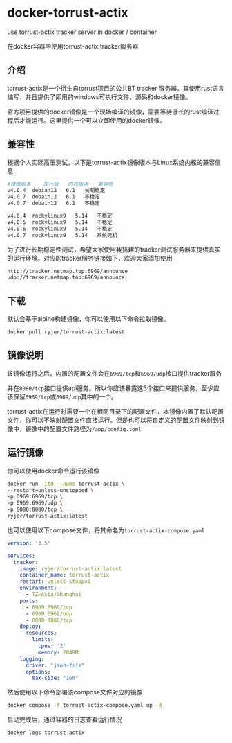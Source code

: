 # docker-torrust-actix

use torrust-actix tracker server in docker / container

在docker容器中使用torrust-actix tracker服务器

## 介绍

torrust-actix是一个衍生自torrust项目的公共BT tracker 服务器。其使用rust语言编写，并且提供了即用的windows可执行文件、源码和docker镜像。

官方项目提供的docker镜像是一个现场编译的镜像，需要等待漫长的rust编译过程后才能运行。这里提供一个可以立即使用的docker镜像。

## 兼容性

根据个人实际高压测试，以下是torrust-actix镜像版本与Linux系统内核的兼容信息

```bash
#镜像版本    发行版   内核版本   兼容性
v4.0.4  debian12   6.1   长期稳定
v4.0.7  debain12   6.1   不稳定
v4.0.7  debain12   6.1   不稳定

v4.0.4  rockylinux9   5.14   不稳定
v4.0.5  rockylinux9   5.14   不稳定
v4.0.6  rockylinux9   5.14   不稳定
v4.0.7  rockylinux9   5.14   系统死机  
```

为了进行长期稳定性测试，希望大家使用我搭建的tracker测试服务器来提供真实的运行环境。对应的tracker服务链接如下，欢迎大家添加使用

```bash
http://tracker.netmap.top:6969/announce
udp://tracker.netmap.top:6969/announce
```

## 下载

默认会基于alpine构建镜像，你可以使用以下命令拉取镜像。

```bash
docker pull ryjer/torrust-actix:latest
```

## 镜像说明

该镜像运行之后，内置的配置文件会在`6969/tcp`和`6969/udp`接口提供tracker服务

并在`8080/tcp`接口提供api服务。所以你应该暴露这3个接口来提供服务，至少应该保留`6969/tcp`或`6969/udp`其中的一个。

torrust-actix在运行时需要一个在相同目录下的配置文件，本镜像内置了默认配置文件，你可以不映射配置文件直接运行。但是也可以将自定义的配置文件映射到镜像中，镜像中的配置文件路径为`/app/config.toml`

## 运行镜像

你可以使用docker命令运行该镜像

```bash
docker run -itd --name torrust-actix \
--restart=unless-unstopped \
-p 6969:6969/tcp \
-p 6969:6969/udp \
-p 8080:8080/tcp \
ryjer/torrust-actix:latest
```

也可以使用以下compose文件，将其命名为`torrust-actix-compose.yaml`

```yaml
version: '3.5'

services:
  tracker:
    image: ryjer/torrust-actix:latest
    container_name: torrust-actix
    restart: unless-stopped
    environment:
      - TZ=Asia/Shanghai
    ports:
      - 6969:6969/tcp
      - 6969:6969/udp
      - 8080:8080/tcp
    deploy:
      resources:
        limits:
          cpus: '2'
          memory: 2048M
    logging:
      driver: "json-file"
      options:
        max-size: "16m"
```

然后使用以下命令部署该compose文件对应的镜像

```bash
docker compose -f torrust-actix-compose.yaml up -d
```

启动完成后，通过容器的日志查看运行情况

```bash
docker logs torrust-actix
```
